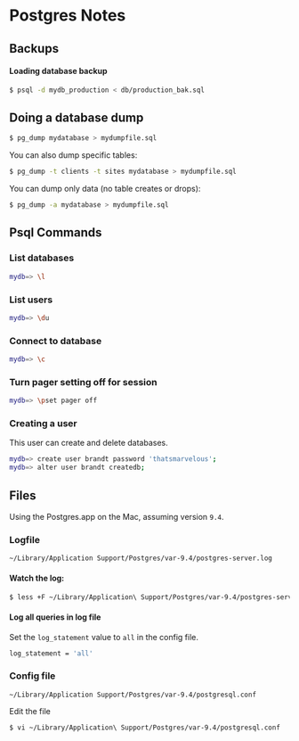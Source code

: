# Postgres Notes

## Backups

#### Loading database backup 

```bash
$ psql -d mydb_production < db/production_bak.sql
```
	
## Doing a database dump

```bash
$ pg_dump mydatabase > mydumpfile.sql
```
	
You can also dump specific tables:

```bash
$ pg_dump -t clients -t sites mydatabase > mydumpfile.sql
```
	
You can dump only data (no table creates or drops):

```bash
$ pg_dump -a mydatabase > mydumpfile.sql
```

## Psql Commands

### List databases

```bash
mydb=> \l
```

### List users

```bash
mydb=> \du
```

### Connect to database

```bash
mydb=> \c
```

### Turn pager setting off for session

```bash
mydb=> \pset pager off
```

### Creating a user

This user can create and delete databases.

```bash
mydb=> create user brandt password 'thatsmarvelous';
mydb=> alter user brandt createdb;
```

## Files

Using the Postgres.app on the Mac, assuming version `9.4`.

### Logfile 

`~/Library/Application Support/Postgres/var-9.4/postgres-server.log`

#### Watch the log:

```bash
$ less +F ~/Library/Application\ Support/Postgres/var-9.4/postgres-server.log
```

#### Log all queries in log file

Set the `log_statement` value to `all` in the config file.

```bash
log_statement = 'all'
```

### Config file 

`~/Library/Application Support/Postgres/var-9.4/postgresql.conf`

Edit the file

```bash
$ vi ~/Library/Application\ Support/Postgres/var-9.4/postgresql.conf
```
